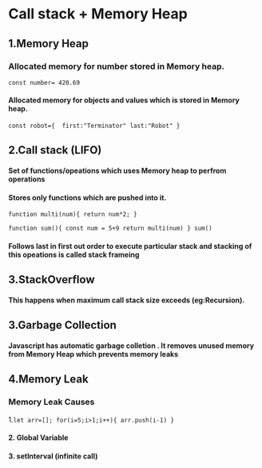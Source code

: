 
# Call stack + Memory Heap

## 1.Memory Heap

### Allocated memory for number stored in Memory heap.
`const number= 420.69`  

 ####  Allocated memory for objects and values which is stored in Memory heap.
`const robot={ 
 first:"Terminator"
 last:"Robot"
}
`


## 2.Call stack (LIFO)

 ####  Set of functions/opeations which uses Memory heap to perfrom operations
 ####  Stores only functions which are pushed into it.

` function multi(num){
return num*2;
} `

`function sum(){
const num = 5+9
return multi(num)
}
sum() `
 ####  Follows last in first out order to execute particular stack and stacking of this opeations is called stack frameing


## 3.StackOverflow 

 ####  This happens when maximum call stack size exceeds (eg:Recursion).


## 3.Garbage Collection

 ####  Javascript has automatic garbage colletion . It removes unused memory from Memory Heap which prevents memory leaks
 
  
## 4.Memory Leak

### Memory Leak Causes
1.`let arr=[];
for(i=5;i>1;i++){
arr.push(i-1)
}`
 
 #### 2. Global Variable
 
 #### 3. setInterval (infinite call)
 
 


